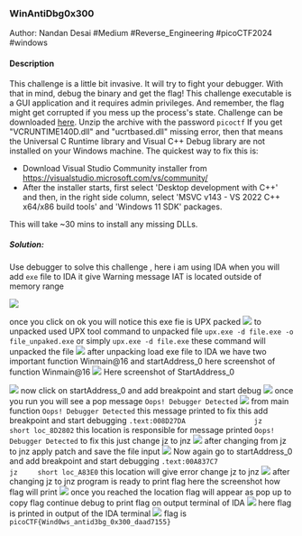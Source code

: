 ### WinAntiDbg0x300

Author: Nandan Desai
#Medium #Reverse_Engineering #picoCTF2024 #windows
#### Description

This challenge is a little bit invasive. It will try to fight your debugger. With that in mind, debug the binary and get the flag! This challenge executable is a GUI application and it requires admin privileges. And remember, the flag might get corrupted if you mess up the process's state. Challenge can be downloaded [here](https://artifacts.picoctf.net/c_titan/121/WinAntiDbg0x300.zip). Unzip the archive with the password `picoctf` If you get "VCRUNTIME140D.dll" and "ucrtbased.dll" missing error, then that means the Universal C Runtime library and Visual C++ Debug library are not installed on your Windows machine. The quickest way to fix this is:

- Download Visual Studio Community installer from https://visualstudio.microsoft.com/vs/community/
- After the installer starts, first select 'Desktop development with C++' and then, in the right side column, select 'MSVC v143 - VS 2022 C++ x64/x86 build tools' and 'Windows 11 SDK' packages.

This will take ~30 mins to install any missing DLLs.

##### Solution:
Use debugger to solve this challenge , here i am using IDA 
when you will add `exe` file to IDA it give Warning message IAT is located outside of memory range

![](WinAntiDbg0x300/IAT_error.jpg)

once you click on ok you will notice this exe fie is UPX packed
 ![](WinAntiDbg0x300/upx_segment.jpg)
 to unpacked used UPX tool 
 command to unpacked file `upx.exe -d file.exe -o file_unpaked.exe` 
 or simply `upx.exe -d file.exe`
 these command will unpacked the file
 ![](WinAntiDbg0x300/unpacking_exe_file.jpg)
 after unpacking load exe file to IDA 
 we have two important function Winmain@16 and startAddress_0
 here screenshot of function Winmain@16 
 ![](WinAntiDbg0x300/main_function.jpg)
 Here screenshot of StartAddress_0
 
 ![](WinAntiDbg0x300/start_address.jpg)
 now click on startAddress_0 and add breakpoint and start debug
 ![](WinAntiDbg0x300/test_breakpoint.jpg)
 once you run you will see a pop message `Oops! Debugger Detected`
 ![](WinAntiDbg0x300/debug_detected.jpg)
 from main function `Oops! Debugger Detected` this message  printed 
 to fix this add breakpoint and start debugging
 `.text:008D27DA                 jz     short loc_8D2802` this location is responsible for message printed `Oops! Debugger Detected`
 to fix this just change jz to jnz
 ![](WinAntiDbg0x300/debugg_error_message.jpg)
 after changing from jz to jnz apply patch and save the file input
 ![](WinAntiDbg0x300/patch_file_one.jpg)
Now again go to startAddress_0 and add breakpoint and start debugging
 `.text:00A837C7                 jz     short loc_A83E0` this location will give error change jz to jnz
 ![](WinAntiDbg0x300/jztojnz.jpg)
 after changing jz to jnz program is ready to print flag
 here the screenshot how flag will print
 ![](WinAntiDbg0x300/flag_point_loaction.jpg)
 once you reached the location flag will appear as pop up to copy flag continue debug to print flag on output terminal of IDA
 ![](WinAntiDbg0x300/printing_flag.jpg)
 here flag is printed in output of the  IDA terminal
 ![](WinAntiDbg0x300/flag_in_output.jpg)
 flag is `picoCTF{Wind0ws_antid3bg_0x300_daad7155}`
 